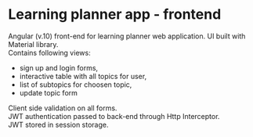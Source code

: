 # Learning planner app - frontend
Angular (v.10) front-end for learning planner web application. UI built with Material library.
<br>
Contains following views: 
 - sign up and login forms,
 - interactive table with all topics for user,
 - list of subtopics for choosen topic,
 - update topic form
 
 Client side validation on all forms. 
 <br>
 JWT authentication passed to back-end through Http Interceptor.
 <br>
 JWT stored in session storage.
